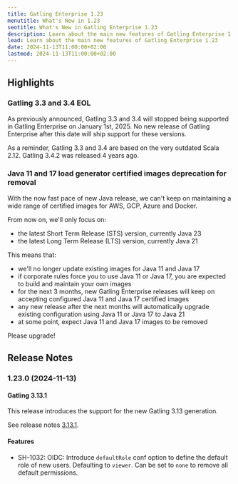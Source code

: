 ```yaml
---
title: Gatling Enterprise 1.23
menutitle: What's New in 1.23
seotitle: What's New in Gatling Enterprise 1.23
description: Learn about the main new features of Gatling Enterprise 1.23
lead: Learn about the main new features of Gatling Enterprise 1.23
date: 2024-11-13T11:00:00+02:00
lastmod: 2024-11-13T11:00:00+02:00
---
```


## Highlights

### Gatling 3.3 and 3.4 EOL

As previously announced, Gatling 3.3 and 3.4 will stopped being supported in Gatling Enterprise on January 1st, 2025.
No new release of Gatling Enterprise after this date will ship support for these versions.

As a reminder, Gatling 3.3 and 3.4 are based on the very outdated Scala 2.12. Gatling 3.4.2 was released 4 years ago.

### Java 11 and 17 load generator certified images deprecation for removal

With the now fast pace of new Java release, we can't keep on maintaining a wide range of certified images for AWS, GCP, Azure and Docker.

From now on, we'll only focus on:

* the latest Short Term Release (STS) version, currently Java 23
* the latest Long Term Release (LTS) version, currently Java 21

This means that:
* we'll no longer update existing images for Java 11 and Java 17
* if corporate rules force you to use Java 11 or Java 17, you are expected to build and maintain your own images
* for the next 3 months, new Gatling Enterprise releases will keep on accepting configured Java 11 and Java 17 certified images
* any new release after the next months will automatically upgrade existing configuration using Java 11 or Java 17 to Java 21
* at some point, expect Java 11 and Java 17 images to be removed

Please upgrade!

## Release Notes

### 1.23.0 (2024-11-13)

#### Gatling 3.13.1

This release introduces the support for the new Gatling 3.13 generation.

See release notes [3.13.1](https://github.com/gatling/gatling/milestone/129?closed=1).

#### Features

* SH-1032: OIDC: Introduce `defaultRole` conf option to define the default role of new users. Defaulting to `viewer`. Can be set to `none` to remove all default permissions.
